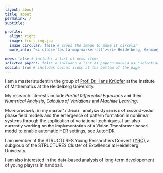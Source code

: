 ```yaml
---
layout: about
title: about
permalink: /
subtitle: 

profile:
  align: right
  image: front_img.jpg
  image_circular: false # crops the image to make it circular
  more_info: "<i class='fas fa-map-marker-alt'></i> Heidelberg, Germany"

news: false # includes a list of news items
selected_papers: false # includes a list of papers marked as "selected={true}"
social: true # includes social icons at the bottom of the page
---
```

I am a master student in the group of [Prof. Dr. Hans Knüpfer](https://www.uni-heidelberg.de/math/knuepfer/) at the Institute of Mathematics at the Heidelberg University.

My research interests include *Partial Differential Equations* and their *Numerical Analysis*, *Calculus of Variations* and *Machine Learning*.

More precisely, in my master's thesis I analyize dynamics of second-order phase field models and the emergence of pattern formation in nonlinear systems through the application of variational techniques. I am also currently working on the implementation of a Vision Transformer based model to enable automatic HDR settings, see [AutoHDR](https://lucas-schmitt.de/autohdr).

I am member of the STRUCTURES Young Researchers Convent ([YRC](https://structures.uni-heidelberg.de/team.php?show_member_yrc=342)), a subgroup of the STRUCTURES Cluster of Excellence at Heidelberg University.

I am also interested in the data-based analysis of long-term developement of young players in handball.

